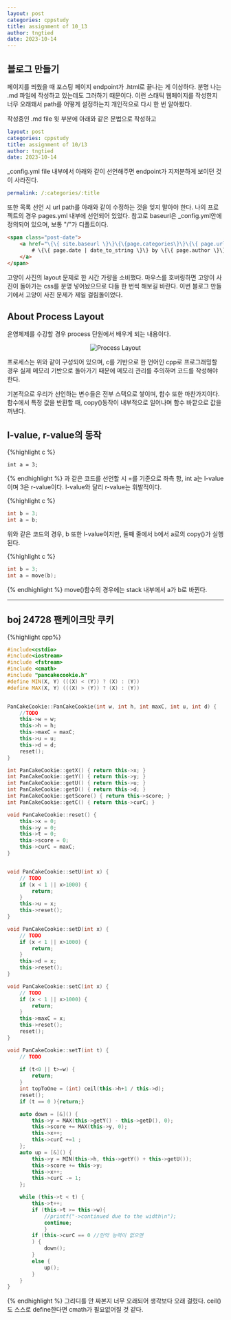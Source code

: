 ```yaml
---
layout: post
categories: cppstudy
title: assignment of 10_13
author: tngtied
date: 2023-10-14
---
```



## 블로그 만들기


페이지를 띄웠을 때 포스팅 페이지 endpoint가 .html로 끝나는 게 이상하다. 분명 나는 .md 파일에 작성하고 있는데도 그러하기 때문이다. 이런 스태틱 웹페이지를 작성한지 너무 오래돼서 path를 어떻게 설정하는지 개인적으로 다시 한 번 알아봤다. 

작성중인 .md file 윗 부분에 아래와 같은 문법으로 작성하고
```yml
layout: post
categories: cppstudy
title: assignment of 10/13
author: tngtied
date: 2023-10-14
```
_config.yml file 내부에서 아래와 같이 선언해주면 endpoint가 지저분하게 보이던 것이 사라진다.
```yml
permalink: /:categories/:title
```

또한 목록 선언 시 url path를 아래와 같이 수정하는 것을 잊지 말아야 한다. 나의 프로젝트의 경우 pages.yml 내부에 선언되어 있었다. 참고로 baseurl은 _config.yml안에 정의되어 있으며, 보통 "/"가 디폴트이다.
```html
<span class="post-date">
    <a href="\{\{ site.baseurl \}\}\{\{page.categories\}\}\{\{ page.url\}\}">
        # \{\{ page.date | date_to_string \}\} by \{\{ page.author \}\}
    </a>
</span>
```

고양이 사진의 layout 문제로 한 시간 가량을 소비했다. 마우스를 호버링하면 고양이 사진이 돌아가는 css를 분명 넣어놨으므로 다들 한 번씩 해보길 바란다. 이번 블로그 만들기에서 고양이 사진 문제가 제일 걸림돌이었다.

## About Process Layout

운영체제를 수강할 경우 process 단원에서 배우게 되는 내용이다.

<center><img src="/static/img/231014processLayout.png" alt="Process Layout" style="max-width:100%;"/></center>

프로세스는 위와 같이 구성되어 있으며, c를 기반으로 한 언어인 cpp로 프로그래밍할 경우 실제 메모리 기반으로 돌아가기 때문에 메모리 관리를 주의하며 코드를 작성해야 한다.

기본적으로 우리가 선언하는 변수들은 전부 스택으로 쌓이며, 함수 또한 마찬가지이다. 함수에서 특정 값을 반환할 때, copy()동작이 내부적으로 일어나며 함수 바깥으로 값을 꺼낸다.

## l-value, r-value의 동작
{%highlight c %}
```
int a = 3;
```
{% endhighlight %}
과 같은 코드를 선언할 시 =를 기준으로 좌측 항, int a는 l-value이며 3은 r-value이다. l-value와 달리 r-value는 휘발적이다. 

{%highlight c %}
```c
int b = 3;
int a = b;
```
위와 같은 코드의 경우, b 또한 l-value이지만, 둘째 줄에서 b에서 a로의 copy()가 실행된다.

{%highlight c %}
```c 
int b = 3;
int a = move(b);
```
{% endhighlight %}
move()함수의 경우에는 stack 내부에서 a가 b로 바뀐다. 

-----

## boj 24728 팬케이크맛 쿠키

{%highlight cpp%}
```cpp
#include<cstdio>
#include<iostream>
#include <fstream>
#include <cmath>
#include "pancakecookie.h"
#define MIN(X, Y) (((X) < (Y)) ? (X) : (Y))
#define MAX(X, Y) (((X) > (Y)) ? (X) : (Y))


PanCakeCookie::PanCakeCookie(int w, int h, int maxC, int u, int d) {
	//TODO
	this->w = w;
	this->h = h;
	this->maxC = maxC;
	this->u = u;
	this->d = d;
	reset();
}

int PanCakeCookie::getX() { return this->x; }
int PanCakeCookie::getY() { return this->y; }
int PanCakeCookie::getU() { return this->u; }
int PanCakeCookie::getD() { return this->d; }
int PanCakeCookie::getScore() { return this->score; }
int PanCakeCookie::getC() { return this->curC; }

void PanCakeCookie::reset() {
	this->x = 0;
	this->y = 0;
	this->t = 0;
	this->score = 0;
	this->curC = maxC;
}


void PanCakeCookie::setU(int x) {
	// TODO 
	if (x < 1 || x>1000) {
		return;
	}
	this->u = x;
	this->reset();
}

void PanCakeCookie::setD(int x) {
	// TODO
	if (x < 1 || x>1000) {
		return;
	}
	this->d = x;
	this->reset();
}

void PanCakeCookie::setC(int x) {
	// TODO
	if (x < 1 || x>1000) {
		return;
	}
	this->maxC = x;
	this->reset();
	reset();
}

void PanCakeCookie::setT(int t) {
	// TODO
	
	if (t<0 || t>=w) {
		return;
	}
	int topToOne = (int) ceil(this->h+1 / this->d);
	reset();
	if (t == 0 ){return;}

	auto down = [&]() {
		this->y = MAX(this->getY() - this->getD(), 0);
		this->score += MAX(this->y, 0);
		this->x++;
		this->curC +=1 ;
	};
	auto up = [&]() {
		this->y = MIN(this->h, this->getY() + this->getU());
		this->score += this->y;
		this->x++;
		this->curC -= 1;
	};

	while (this->t < t) {
		this->t++;
		if (this->t >= this->w){
			//printf("->continued due to the width\n");
			continue;
			}
		if (this->curC == 0 //만약 능력이 없으면 
		) {
			down();
		}
		else {
			up();
		}
	}
}
```
{% endhighlight %}
그리디를 안 짜본지 너무 오래되어 생각보다 오래 걸렸다. 
ceil()도 스스로 define한다면 cmath가 필요없어질 것 같다.

